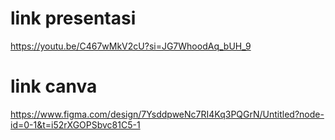 # link presentasi 

https://youtu.be/C467wMkV2cU?si=JG7WhoodAq_bUH_9

# link canva

https://www.figma.com/design/7YsddpweNc7RI4Kq3PQGrN/Untitled?node-id=0-1&t=i52rXGOPSbvc81C5-1

